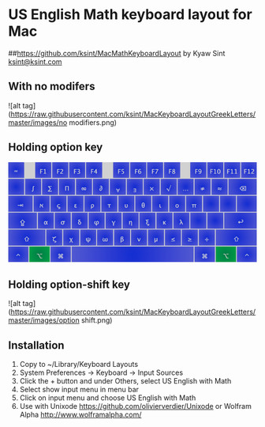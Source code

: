# US English Math keyboard layout for Mac
##<https://github.com/ksint/MacMathKeyboardLayout>
by Kyaw Sint <ksint@ksint.com>

## With no modifers

![alt tag](https://raw.githubusercontent.com/ksint/MacKeyboardLayoutGreekLetters/master/images/no modifiers.png)

## Holding option key

![alt tag](https://raw.githubusercontent.com/ksint/MacKeyboardLayoutGreekLetters/master/images/option.png)

## Holding option-shift key

![alt tag](https://raw.githubusercontent.com/ksint/MacKeyboardLayoutGreekLetters/master/images/option shift.png)

## Installation

1. Copy to ~/Library/Keyboard Layouts
2. System Preferences -> Keyboard -> Input Sources
3. Click the + button and under Others, select US English with Math
4. Select show input menu in menu bar
5. Click on input menu and choose US English with Math
6. Use with Unixode <https://github.com/olivierverdier/Unixode> or Wolfram Alpha <http://www.wolframalpha.com/>

